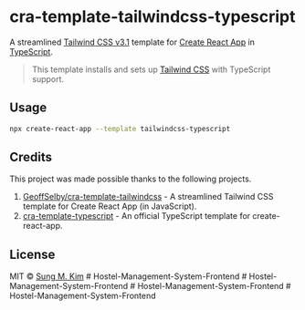 # cra-template-tailwindcss-typescript

A streamlined [Tailwind CSS v3.1](https://tailwindcss.com) template for [Create React App](https://github.com/facebook/create-react-app) in [TypeScript](https://www.typescriptlang.org/).

> This template installs and sets up [Tailwind CSS](https://tailwindcss.com) with TypeScript support.

## Usage

```bash
npx create-react-app --template tailwindcss-typescript
```

## Credits

This project was made possible thanks to the following projects.

1. [GeoffSelby/cra-template-tailwindcss](https://github.com/GeoffSelby/cra-template-tailwindcss) - A streamlined Tailwind CSS template for Create React App (in JavaScript).
2. [cra-template-typescript](https://github.com/facebook/create-react-app/tree/master/packages/cra-template-typescript) - An official TypeScript template for create-react-app.

## License

MIT © [Sung M. Kim](https://sung.codes)
#   H o s t e l - M a n a g e m e n t - S y s t e m - F r o n t e n d  
 #   H o s t e l - M a n a g e m e n t - S y s t e m - F r o n t e n d  
 #   H o s t e l - M a n a g e m e n t - S y s t e m - F r o n t e n d  
 #   H o s t e l - M a n a g e m e n t - S y s t e m - F r o n t e n d  
 